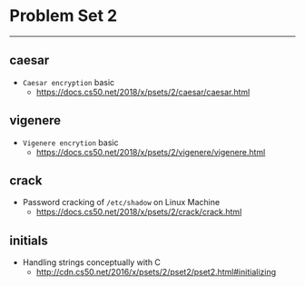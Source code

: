 # Problem Set 2

***

## caesar

- `Caesar encryption` basic
  - https://docs.cs50.net/2018/x/psets/2/caesar/caesar.html

## vigenere

- `Vigenere encrytion` basic
  - https://docs.cs50.net/2018/x/psets/2/vigenere/vigenere.html

## crack

- Password cracking of `/etc/shadow` on Linux Machine
  - https://docs.cs50.net/2018/x/psets/2/crack/crack.html

## initials

- Handling strings conceptually with C
  - http://cdn.cs50.net/2016/x/psets/2/pset2/pset2.html#initializing
